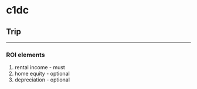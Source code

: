 # c1dc

## Trip
---

### ROI elements
  1. rental income - must
  2. home equity - optional
  3. depreciation - optional


###
